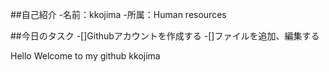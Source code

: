 ##自己紹介
-名前：kkojima
-所属：Human resources


##今日のタスク
-[]Githubアカウントを作成する
-[]ファイルを追加、編集する

Hello Welcome to my github kkojima
